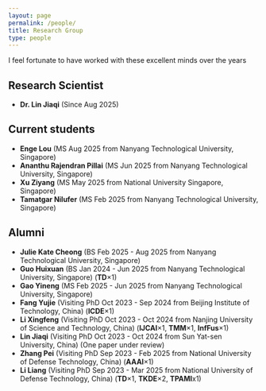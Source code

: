 ```yaml
---
layout: page
permalink: /people/
title: Research Group
type: people
---
```


I feel fortunate to have worked with these excellent minds over the years

## Research Scientist
- **Dr. Lin Jiaqi** (Since Aug 2025)

## Current students
- **Enge Lou** (MS Aug 2025 from Nanyang Technological University, Singapore)
- **Ananthu Rajendran Pillai** (MS Jun 2025 from Nanyang Technological University, Singapore)
- **Xu Ziyang** (MS May 2025 from National University Singapore, Singapore)
- **Tamatgar Nilufer** (MS Feb 2025 from Nanyang Technological University, Singapore)

## Alumni
- **Julie Kate Cheong** (BS Feb 2025 - Aug 2025 from Nanyang Technological University, Singapore)
- **Guo Huixuan** (BS Jan 2024 - Jun 2025 from Nanyang Technological University, Singapore) (**TD**×1)
- **Gao Yineng** (MS Feb 2025 - Jun 2025 from Nanyang Technological University, Singapore)
- **Fang Yujie** (Visiting PhD Oct 2023 - Sep 2024 from Beijing Institute of Technology, China) (**ICDE**×1)
- **Li Xingfeng** (Visiting PhD Oct 2023 - Oct 2024 from Nanjing University of Science and Technology, China) (**IJCAI**×1, **TMM**×1, **InfFus**×1)
- **Lin Jiaqi** (Visiting PhD Oct 2023 - Oct 2024 from Sun Yat-sen University, China)  (One paper under review)
- **Zhang Pei** (Visiting PhD Sep 2023 - Feb 2025 from National University of Defense Technology, China) (**AAAI**×1)
- **Li Liang** (Visiting PhD Sep 2023 - Mar 2025 from National University of Defense Technology, China) (**TD**×1, **TKDE**×2, **TPAMI**x1)



